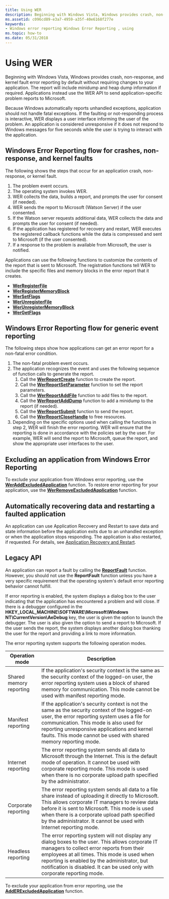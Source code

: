 ```yaml
---
title: Using WER
description: Beginning with Windows Vista, Windows provides crash, non-response, and kernel fault error reporting by default without requiring changes to your application.
ms.assetid: c096cd89-e3a7-4959-a35f-40e6168f277e
keywords:
- Windows error reporting Windows Error Reporting , using
ms.topic: how-to
ms.date: 05/31/2018
---
```


# Using WER

Beginning with Windows Vista, Windows provides crash, non-response, and kernel fault error reporting by default without requiring changes to your application. The report will include minidump and heap dump information if required. Applications instead use the WER API to send application-specific problem reports to Microsoft.

Because Windows automatically reports unhandled exceptions, application should not handle fatal exceptions. If the faulting or not-responding process is interactive, WER displays a user interface informing the user of the problem. An application is considered unresponsive if it does not respond to Windows messages for five seconds while the user is trying to interact with the application.

## Windows Error Reporting flow for crashes, non-response, and kernel faults

The following shows the steps that occur for an application crash, non-response, or kernel fault.

1.  The problem event occurs.
2.  The operating system invokes WER.
3.  WER collects the data, builds a report, and prompts the user for consent (if needed).
4.  WER sends the report to Microsoft (Watson Server) if the user consented.
5.  If the Watson server requests additional data, WER collects the data and prompts the user for consent (if needed).
6.  If the application has registered for recovery and restart, WER executes the registered callback functions while the data is compressed and sent to Microsoft (if the user consented).
7.  If a response to the problem is available from Microsoft, the user is notified.

Applications can use the following functions to customize the contents of the report that is sent to Microsoft. The registration functions tell WER to include the specific files and memory blocks in the error report that it creates.

-   [**WerRegisterFile**](/windows/desktop/api/Werapi/nf-werapi-werregisterfile)
-   [**WerRegisterMemoryBlock**](/windows/desktop/api/Werapi/nf-werapi-werregistermemoryblock)
-   [**WerSetFlags**](/windows/desktop/api/Werapi/nf-werapi-wersetflags)
-   [**WerUnregisterFile**](/windows/desktop/api/Werapi/nf-werapi-werunregisterfile)
-   [**WerUnregisterMemoryBlock**](/windows/desktop/api/Werapi/nf-werapi-werunregistermemoryblock)
-   [**WerGetFlags**](/windows/desktop/api/Werapi/nf-werapi-wergetflags)

## Windows Error Reporting flow for generic event reporting

The following steps show how applications can get an error report for a non-fatal error condition.

1.  The non-fatal problem event occurs.
2.  The application recognizes the event and uses the following sequence of function calls to generate the report.
    1.  Call the [**WerReportCreate**](/windows/desktop/api/Werapi/nf-werapi-werreportcreate) function to create the report.
    2.  Call the [**WerReportSetParameter**](/windows/desktop/api/Werapi/nf-werapi-werreportsetparameter) function to set the report parameters.
    3.  Call the [**WerReportAddFile**](/windows/desktop/api/Werapi/nf-werapi-werreportaddfile) function to add files to the report.
    4.  Call the [**WerReportAddDump**](/windows/desktop/api/Werapi/nf-werapi-werreportadddump) function to add a minidump to the report (if needed).
    5.  Call the [**WerReportSubmit**](/windows/desktop/api/Werapi/nf-werapi-werreportsubmit) function to send the report.
    6.  Call the [**WerReportCloseHandle**](/windows/desktop/api/Werapi/nf-werapi-werreportclosehandle) to free resources.
3.  Depending on the specific options used when calling the functions in step 2, WER will finish the error reporting. WER will ensure that the reporting is done in accordance with the policies set by the user. For example, WER will send the report to Microsoft, queue the report, and show the appropriate user interfaces to the user.

## Excluding an application from Windows Error Reporting

To exclude your application from Windows error reporting, use the [**WerAddExcludedApplication**](/windows/desktop/api/Werapi/nf-werapi-weraddexcludedapplication) function. To restore error reporting for your application, use the [**WerRemoveExcludedApplication**](/windows/desktop/api/Werapi/nf-werapi-werremoveexcludedapplication) function.

## Automatically recovering data and restarting a faulted application

An application can use Application Recovery and Restart to save data and state information before the application exits due to an unhandled exception or when the application stops responding. The application is also restarted, if requested. For details, see [Application Recovery and Restart](/windows/desktop/Recovery/application-recovery-and-restart-portal).

## Legacy API

An application can report a fault by calling the [**ReportFault**](/windows/desktop/api/ErrorRep/nf-errorrep-reportfault) function. However, you should not use the **ReportFault** function unless you have a very specific requirement that the operating system's default error reporting behavior cannot fulfill.

If error reporting is enabled, the system displays a dialog box to the user indicating that the application has encountered a problem and will close. If there is a debugger configured in the **HKEY\_LOCAL\_MACHINE\\SOFTWARE\\Microsoft\\Windows NT\\CurrentVersion\\AeDebug** key, the user is given the option to launch the debugger. The user is also given the option to send a report to Microsoft. If the user sends the report, the system displays another dialog box thanking the user for the report and providing a link to more information.

The error reporting system supports the following operation modes.



| Operation mode          | Description                                                                                                                                                                                                                                                                                                                                  |
|-------------------------|----------------------------------------------------------------------------------------------------------------------------------------------------------------------------------------------------------------------------------------------------------------------------------------------------------------------------------------------|
| Shared memory reporting | If the application's security context is the same as the security context of the logged-on user, the error reporting system uses a block of shared memory for communication. This mode cannot be used with manifest reporting mode.<br/>                                                                                               |
| Manifest reporting      | If the application's security context is not the same as the security context of the logged-on user, the error reporting system uses a file for communication. This mode is also used for reporting unresponsive applications and kernel faults. This mode cannot be used with shared memory reporting mode.<br/>                      |
| Internet reporting      | The error reporting system sends all data to Microsoft through the Internet. This is the default mode of operation. It cannot be used with corporate reporting mode. This mode is used when there is no corporate upload path specified by the administrator.<br/>                                                                     |
| Corporate reporting     | The error reporting system sends all data to a file share instead of uploading it directly to Microsoft. This allows corporate IT managers to review data before it is sent to Microsoft. This mode is used when there is a corporate upload path specified by the administrator. It cannot be used with Internet reporting mode.<br/> |
| Headless reporting      | The error reporting system will not display any dialog boxes to the user. This allows corporate IT managers to collect error reports from their employees at all times. This mode is used when reporting is enabled by the administrator, but notification is disabled. It can be used only with corporate reporting mode.<br/>        |



 

To exclude your application from error reporting, use the [**AddERExcludedApplication**](/windows/desktop/api/ErrorRep/nf-errorrep-adderexcludedapplicationa) function.

 


